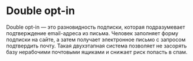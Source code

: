 # Double opt-in

Double opt-in — это разновидность подписки, которая подразумевает подтверждение email-адреса из письма. Человек заполняет форму подписки на сайте, а затем получает электронное письмо с запросом подтвердить почту. Такая двухэтапная система позволяет не засорять базу нерабочими почтовыми ящиками и снижает риск попасть в спам.
